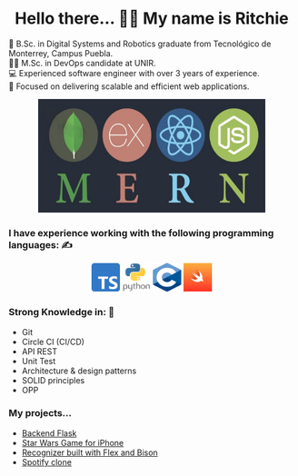 <div align="center">
  <h1 text-align="center">Hello there... 🙋‍♂️ My name is Ritchie</h1>
</div>

🤖 B.Sc. in Digital Systems and Robotics graduate from Tecnológico de Monterrey, Campus Puebla.<br>
🧑‍💻 M.Sc. in DevOps candidate at UNIR.<br>
💻 Experienced software engineer with over 3 years of experience.<br>
🚀 Focused on delivering scalable and efficient web applications.<br>

<div align="center">
  <img src="src/1.jpeg" alt="imagen" width="400" height="200">
</div>

### I have experience working with the following programming languages: ✍️
<div align="center">
  <img src="src/ts.png" width="50" height="50" alt="TypeScript">
  <img src="src/python.png" width="50" height="50" alt="Python">
  <img src="src/c.png" width="50" height="50" alt="C-Language">
  <img src="src/swift-og.png" width="50" height="50" alt="Swift">
</div>

### Strong Knowledge in: 📖
- Git 
- Circle CI (CI/CD)
- API REST
- Unit Test
- Architecture & design patterns
- SOLID principles
- OPP

### My projects...
- [Backend Flask](https://github.com/RickardGS4991/backendFlask)
- [Star Wars Game for iPhone](https://github.com/RickardGS4991/starwarsiOsGame)
- [Recognizer built with Flex and Bison](https://github.com/RickardGS4991/finalRecognizer/tree/main)
- [Spotify clone](https://github.com/RickardGS4991/spotifyClone)


<!--
**RickardGS4991/RickardGS4991** is a ✨ _special_ ✨ repository because its `README.md` (this file) appears on your GitHub profile.

Here are some ideas to get you started:

- 🔭 I’m currently working on ...
- 🌱 I’m currently learning ...
- 👯 I’m looking to collaborate on ...
- 🤔 I’m looking for help with ...
- 💬 Ask me about ...
- 📫 How to reach me: ...
- 😄 Pronouns: ...
- ⚡ Fun fact: ...
-->
